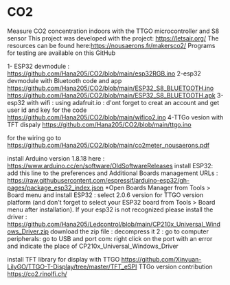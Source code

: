 # CO2
Measure CO2 concentration indoors with the TTGO microcontroller and S8 sensor
This project was developed with the project: https://letsair.org/
 The resources can be found here:https://nousaerons.fr/makersco2/
 Programs for testing are available on this GitHub

1- ESP32 devmodule : https://github.com/Hana205/CO2/blob/main/esp32RGB.ino
 2-esp32 devmodule with Bluetooth code and app
 https://github.com/Hana205/CO2/blob/main/ESP32_S8_BLUETOOTH.ino
 https://github.com/Hana205/CO2/blob/main/ESP32_S8_BLUETOOTH.apk
 3-esp32 with wifi : using adafruit.io : d'ont forget to creat an account and get user id and key for the code https://github.com/Hana205/CO2/blob/main/wifico2.ino
 4-TTGo vesion with TFT dispaly
 https://github.com/Hana205/CO2/blob/main/ttgo.ino
 
 for the wiring go to https://github.com/Hana205/CO2/blob/main/co2meter_nousaerons.pdf
 
install Arduino version 1.8.18 here : https://www.arduino.cc/en/software/OldSoftwareReleases
install ESP32: add this line to the preferences and Additional Boards management URLs : https://raw.githubusercontent.com/espressif/arduino-esp32/gh-pages/package_esp32_index.json *Open Boards Manager from Tools > Board menu and install ESP32 : select 2.0.6 version for TTGO version platform (and don't forget to select your ESP32 board from Tools > Board menu after installation).
If your esp32 is not recognized please install the driver : https://github.com/Hana205/Ledcontrol/blob/main/CP210x_Universal_Windows_Driver.zip
 download the zip file : decompress it 2 : go to computer peripherals: go to USB and port com: right click on the port with an error and indicate the place of CP210x_Universal_Windows_Driver

 install TFT library for display with TTGO
 https://github.com/Xinyuan-LilyGO/TTGO-T-Display/tree/master/TFT_eSPI
 TTGo version contribution https://co2.rinolfi.ch/ 
 
